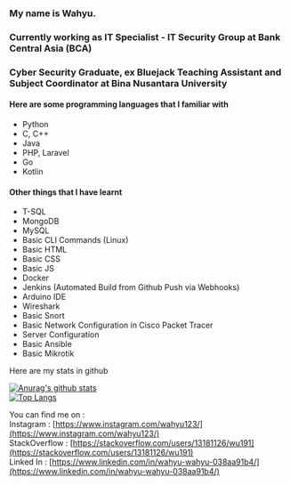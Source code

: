 ### My name is Wahyu.

### Currently working as IT Specialist - IT Security Group at Bank Central Asia (BCA)
### Cyber Security Graduate, ex Bluejack Teaching Assistant and Subject Coordinator at Bina Nusantara University

#### Here are some programming languages that I familiar with
- Python
- C, C++
- Java
- PHP, Laravel
- Go
- Kotlin
#### Other things that I have learnt
- T-SQL
- MongoDB
- MySQL
- Basic CLI Commands (Linux) 
- Basic HTML
- Basic CSS
- Basic JS
- Docker
- Jenkins (Automated Build from Github Push via Webhooks)
- Arduino IDE
- Wireshark
- Basic Snort
- Basic Network Configuration in Cisco Packet Tracer
- Server Configuration
- Basic Ansible
- Basic Mikrotik

Here are my stats in github

[![Anurag's github stats](https://github-readme-stats.vercel.app/api?username=WU19-1)](https://github.com/anuraghazra/github-readme-stats)  
[![Top Langs](https://github-readme-stats.vercel.app/api/top-langs/?username=WU19-1&hide=java,css,html&langs_count=5&layout=compact)](https://github.com/anuraghazra/github-readme-stats)

You can find me on :   
Instagram : [https://www.instagram.com/wahyu123/](https://www.instagram.com/wahyu123/)  
StackOverflow : [https://stackoverflow.com/users/13181126/wu191](https://stackoverflow.com/users/13181126/wu191)  
Linked In : [https://www.linkedin.com/in/wahyu-wahyu-038aa91b4/](https://www.linkedin.com/in/wahyu-wahyu-038aa91b4/)  
